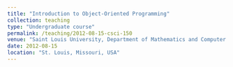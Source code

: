 ```yaml
---
title: "Introduction to Object-Oriented Programming"
collection: teaching
type: "Undergraduate course"
permalink: /teaching/2012-08-15-csci-150
venue: "Saint Louis University, Department of Mathematics and Computer Science"
date: 2012-08-15
location: "St. Louis, Missouri, USA"
---
```


